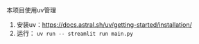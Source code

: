 本项目使用uv管理
1. 安装uv：https://docs.astral.sh/uv/getting-started/installation/
2. 运行：
`uv run -- streamlit run main.py`
